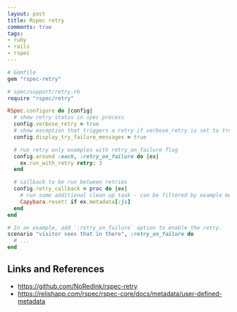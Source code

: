 ```yaml
---
layout: post
title: Rspec retry
comments: true
tags:
- ruby
- rails
- rspec
---
```


<!--more-->

```rb
# Gemfile
gem "rspec-retry"
```

```rb
# spec/support/retry.rb
require "rspec/retry"

RSpec.configure do |config|
  # show retry status in spec process
  config.verbose_retry = true
  # show exception that triggers a retry if verbose_retry is set to true
  config.display_try_failure_messages = true

  # run retry only examples with retry_on_failure flag
  config.around :each, :retry_on_failure do |ex|
    ex.run_with_retry retry: 3
  end

  # callback to be run between retries
  config.retry_callback = proc do |ex|
    # run some additional clean up task - can be filtered by example metadata
    Capybara.reset! if ex.metadata[:js]
  end
end
```

```rb
# In an example, add `:retry_on_failure` option to enable the retry.
scenario "visitor sees that in there", :retry_on_failure do
  # ...
end
```

## Links and References
- https://github.com/NoRedInk/rspec-retry
- https://relishapp.com/rspec/rspec-core/docs/metadata/user-defined-metadata

